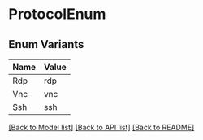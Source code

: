 # ProtocolEnum

## Enum Variants

| Name | Value |
|---- | -----|
| Rdp | rdp |
| Vnc | vnc |
| Ssh | ssh |


[[Back to Model list]](../README.md#documentation-for-models) [[Back to API list]](../README.md#documentation-for-api-endpoints) [[Back to README]](../README.md)


